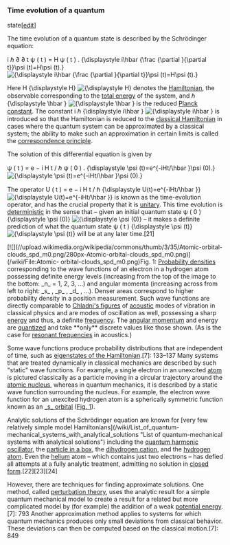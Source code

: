 ### Time evolution of a quantum
state[[edit](/w/index.php?title=Quantum\_mechanics&action=edit&section=3 "Edit
section: Time evolution of a quantum state")]

The time evolution of a quantum state is described by the Schrödinger
equation:

 i ℏ ∂ ∂ t ψ ( t ) = H ψ ( t ) . {\displaystyle i\hbar {\frac {\partial }{\partial t}}\psi (t)=H\psi (t).} ![{\\displaystyle i\\hbar {\\frac {\\partial }{\\partial t}}\\psi \(t\)=H\\psi \(t\).}](https://wikimedia.org/api/rest\_v1/media/math/render/svg/5c41b5a62afa3aa83e6ea98e69d692ac0f77c2c6)

Here H {\displaystyle H} ![{\\displaystyle
H}](https://wikimedia.org/api/rest\_v1/media/math/render/svg/75a9edddcca2f782014371f75dca39d7e13a9c1b)
denotes the [Hamiltonian](/wiki/Hamiltonian\_\(quantum\_mechanics\) "Hamiltonian
\(quantum mechanics\)"), the observable corresponding to the [total
energy](/wiki/Total\_energy "Total energy") of the system, and ℏ
{\displaystyle \hbar } ![{\\displaystyle \\hbar
}](https://wikimedia.org/api/rest\_v1/media/math/render/svg/de68de3a92517953436c93b5a76461d49160cc41)
is the reduced [Planck constant](/wiki/Planck\_constant "Planck constant"). The
constant i ℏ {\displaystyle i\hbar } ![{\\displaystyle i\\hbar
}](https://wikimedia.org/api/rest\_v1/media/math/render/svg/3d724d600903f701570a9f97c2a8378a6f3a80e5)
is introduced so that the Hamiltonian is reduced to the [classical
Hamiltonian](/wiki/Hamiltonian\_mechanics "Hamiltonian mechanics") in cases
where the quantum system can be approximated by a classical system; the
ability to make such an approximation in certain limits is called the
[correspondence principle](/wiki/Correspondence\_principle "Correspondence
principle").

The solution of this differential equation is given by

 ψ ( t ) = e − i H t / ℏ ψ ( 0 ) . {\displaystyle \psi (t)=e^{-iHt/\hbar }\psi (0).} ![{\\displaystyle \\psi \(t\)=e^{-iHt/\\hbar }\\psi \(0\).}](https://wikimedia.org/api/rest\_v1/media/math/render/svg/3b0a822b842f8d952c4e5827f312597e72a45f4d)

The operator U ( t ) = e − i H t / ℏ {\displaystyle U(t)=e^{-iHt/\hbar }}
![{\\displaystyle U\(t\)=e^{-iHt/\\hbar
}}](https://wikimedia.org/api/rest\_v1/media/math/render/svg/17a17e78953fa7d61788cc8bc41a25ef254fc8e0)
is known as the time-evolution operator, and has the crucial property that it
is [unitary](/wiki/Unitarity\_\(physics\) "Unitarity \(physics\)"). This time
evolution is [deterministic](/wiki/Determinism "Determinism") in the sense
that – given an initial quantum state ψ ( 0 ) {\displaystyle \psi (0)}
![{\\displaystyle \\psi
\(0\)}](https://wikimedia.org/api/rest\_v1/media/math/render/svg/fcfdf3fefa6feee8b2192815ac15a2650d8a8db2)
– it makes a definite prediction of what the quantum state ψ ( t )
{\displaystyle \psi (t)} ![{\\displaystyle \\psi
\(t\)}](https://wikimedia.org/api/rest\_v1/media/math/render/svg/6cf4a36b5f945be90a527b3dbe3d55d3f0439cdb)
will be at any later time.[21]

[![](//upload.wikimedia.org/wikipedia/commons/thumb/3/35/Atomic-orbital-
clouds\_spd\_m0.png/280px-Atomic-orbital-clouds\_spd\_m0.png)](/wiki/File:Atomic-
orbital-clouds\_spd\_m0.png)Fig. 1: [Probability
densities](/wiki/Probability\_density\_function "Probability density function")
corresponding to the wave functions of an electron in a hydrogen atom
possessing definite energy levels (increasing from the top of the image to the
bottom: \_n\_ = 1, 2, 3, ...) and angular momenta (increasing across from left
to right: \_s\_ , \_p\_ , \_d\_ , ...). Denser areas correspond to higher
probability density in a position measurement. Such wave functions are
directly comparable to [Chladni's figures](/wiki/Chladni%27s\_figures
"Chladni's figures") of [acoustic](/wiki/Acoustics "Acoustics") modes of
vibration in classical physics and are modes of oscillation as well,
possessing a sharp [energy](/wiki/Energy "Energy") and thus, a definite
[frequency](/wiki/Frequency "Frequency"). The [angular
momentum](/wiki/Angular\_momentum "Angular momentum") and energy are
[quantized](/wiki/Quantization\_\(physics\) "Quantization \(physics\)") and
take \*\*only\*\* discrete values like those shown. (As is the case for [resonant
frequencies](/wiki/Resonant\_frequency "Resonant frequency") in acoustics.)

Some wave functions produce probability distributions that are independent of
time, such as [eigenstates of the Hamiltonian](/wiki/Eigenstate
"Eigenstate").[7]: 133–137 Many systems that are treated dynamically in
classical mechanics are described by such "static" wave functions. For
example, a single electron in an unexcited [atom](/wiki/Atom "Atom") is
pictured classically as a particle moving in a circular trajectory around the
[atomic nucleus](/wiki/Atomic\_nucleus "Atomic nucleus"), whereas in quantum
mechanics, it is described by a static wave function surrounding the nucleus.
For example, the electron wave function for an unexcited hydrogen atom is a
spherically symmetric function known as an [\_s\_ orbital](/wiki/Atomic\_orbital
"Atomic orbital") ([Fig. 1](/wiki/File:Atomic-orbital-clouds\_spd\_m0.png
"File:Atomic-orbital-clouds spd m0.png")).

Analytic solutions of the Schrödinger equation are known for [very few
relatively simple model Hamiltonians](/wiki/List\_of\_quantum-
mechanical\_systems\_with\_analytical\_solutions "List of quantum-mechanical
systems with analytical solutions") including the [quantum harmonic
oscillator](/wiki/Quantum\_harmonic\_oscillator "Quantum harmonic oscillator"),
the [particle in a box](/wiki/Particle\_in\_a\_box "Particle in a box"), the
[dihydrogen cation](/wiki/Dihydrogen\_cation "Dihydrogen cation"), and the
[hydrogen atom](/wiki/Hydrogen\_atom "Hydrogen atom"). Even the
[helium](/wiki/Helium "Helium") atom – which contains just two electrons – has
defied all attempts at a fully analytic treatment, admitting no solution in
[closed form](/wiki/Closed-form\_expression "Closed-form
expression").[22][23][24]

However, there are techniques for finding approximate solutions. One method,
called [perturbation theory](/wiki/Perturbation\_theory\_\(quantum\_mechanics\)
"Perturbation theory \(quantum mechanics\)"), uses the analytic result for a
simple quantum mechanical model to create a result for a related but more
complicated model by (for example) the addition of a weak [potential
energy](/wiki/Potential\_energy "Potential energy").[7]: 793 Another
approximation method applies to systems for which quantum mechanics produces
only small deviations from classical behavior. These deviations can then be
computed based on the classical motion.[7]: 849
